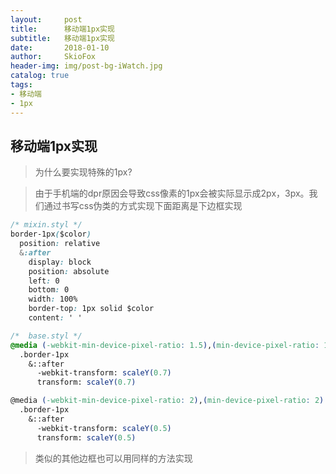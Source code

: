 ```yaml
---
layout:     post
title:      移动端1px实现
subtitle:   移动端1px实现
date:       2018-01-10
author:     SkioFox
header-img: img/post-bg-iWatch.jpg
catalog: true
tags:
- 移动端
- 1px
---
```

## 移动端1px实现

> 为什么要实现特殊的1px?

> 由于手机端的dpr原因会导致css像素的1px会被实际显示成2px，3px。我们通过书写css伪类的方式实现下面距离是下边框实现

```css
/* mixin.styl */
border-1px($color)
  position: relative
  &:after
    display: block
    position: absolute
    left: 0
    bottom: 0
    width: 100%
    border-top: 1px solid $color
    content: ' '
```
```css
/*  base.styl */
@media (-webkit-min-device-pixel-ratio: 1.5),(min-device-pixel-ratio: 1.5)
  .border-1px
    &::after
      -webkit-transform: scaleY(0.7)
      transform: scaleY(0.7)

@media (-webkit-min-device-pixel-ratio: 2),(min-device-pixel-ratio: 2)
  .border-1px
    &::after
      -webkit-transform: scaleY(0.5)
      transform: scaleY(0.5)
```
> 类似的其他边框也可以用同样的方法实现

